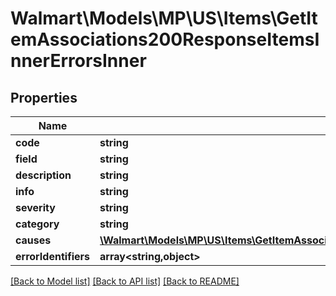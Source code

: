 # Walmart\Models\MP\US\Items\GetItemAssociations200ResponseItemsInnerErrorsInner

## Properties

Name | Type | Description | Notes
------------ | ------------- | ------------- | -------------
**code** | **string** |  |
**field** | **string** |  | [optional]
**description** | **string** |  | [optional]
**info** | **string** |  | [optional]
**severity** | **string** |  | [optional]
**category** | **string** |  | [optional]
**causes** | [**\Walmart\Models\MP\US\Items\GetItemAssociations200ResponseItemsInnerErrorsInnerCausesInner[]**](GetItemAssociations200ResponseItemsInnerErrorsInnerCausesInner.md) |  | [optional]
**errorIdentifiers** | **array<string,object>** |  | [optional]


[[Back to Model list]](./) [[Back to API list]](../../../../../README.md#supported-apis) [[Back to README]](../../../../../README.md)
